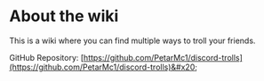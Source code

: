 # About the wiki

This is a wiki where you can find multiple ways to troll your friends.

GitHub Repository: [https://github.com/PetarMc1/discord-trolls](https://github.com/PetarMc1/discord-trolls)&#x20;
